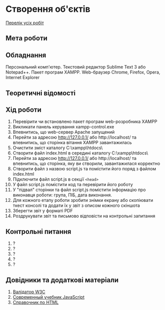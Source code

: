 # Створення об'єктів

[Перелік усіх робіт](README.md)

## Мета роботи



## Обладнання

Персональний комп'ютер. Текстовий редактор Sublime Text 3 або Notepad++. Пакет програм XAMPP. Web-браузер Chrome, Firefox, Opera, Internet Explorer

## Теоретичні відомості



## Хід роботи

1. Перевірити чи встановлено пакет програм web-розробника XAMPP
2. Викликати панель керування xampp-control.exe
3. Впевнитись, що web-сервер Apache запущений
4. Перейти за адресою http://127.0.0.1/ або http://localhost/ та впевнитись, що сторінка вітання XAMPP завантажилась
5. Очистити зміст каталогу C:\xampp\htdocs\
6. Створити файл index.html в середині каталогу C:\xampp\htdocs\
7. Перейти за адресою http://127.0.0.1/ або http://localhost/ та впевнитись, що сторінка, яку ви створили, завантажилася корректно
8. Створити файл з назвою script.js та помістити його поряд з файлом index.html
9. Підключити файл script.js в секції `<head>`
10. У файл script.js помістити код та перевірити його роботу
11. У "підвал" сторінки та файл script.js помістити інформацію про виконавця роботи: група, ПІБ, дата виконання.
12. Для кожного етапу роботи зробити знімки екрану або скопіювати ткест консолі та додати їх у звіт з описом кожного скіншота
13. Зберегти звіт у форматі PDF
14. Роздрукувати звіт та письмово відповісти на контрольні запитання

## Контрольні питання

1. ?
2. ?
3. ?
4. ?
5. ?

## Довідники та додаткові матеріали

1. [Валідатор W3C](https://validator.w3.org)
2. [Современный учебник JavaScript](https://learn.javascript.ru)
3. [Справочник по HTML](http://htmlbook.ru)

<!-- Нет мети, теории, вопросов -->
